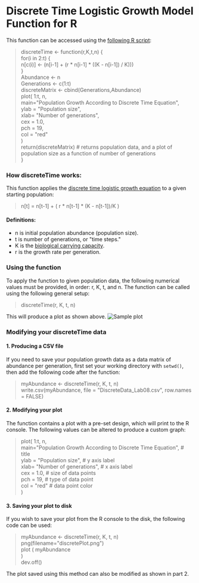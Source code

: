 ﻿# Discrete Time Logistic Growth Model Function for R
This function can be accessed using the [following R script](MADSEN_Lab08.R): 
>discreteTime <- function(r,K,t,n) {  
for(i in 2:t) {  
  n[c(i)] <- (n[i-1] + (r * n[i-1] * ((K - n[i-1]) / K)))  
}  
  Abundance <- n  
  Generations <- c(1:t)  
  discreteMatrix <- cbind(Generations,Abundance)  
  plot( 1:t, n,  
        main="Population Growth According to Discrete Time Equation",  
        ylab = "Population size",   
        xlab= "Number of generations",   
        cex = 1.0,   
        pch = 19,   
        col = "red"    
  )  
  return(discreteMatrix) # returns population data, and a plot of population size as a function of number of generations  
}  

### How discreteTime works:  
This function applies the [discrete time logistic growth equation](https://vlab.amrita.edu/?sub=3&brch=65&sim=1110&cnt=1) to a given starting population:
>n[t] = n[t-1] + ( r * n[t-1] * (K - n[t-1])/K )

#### Definitions: 

 - n is initial population abundance (population size). 
 - t is number of generations, or "time steps."
 - K is the [biological carrying capacity](https://en.wikipedia.org/wiki/Carrying_capacity). 
 - r is the growth rate per generation. 
### Using the function
To apply the function to given population data, the following numerical values must be provided, in order: r, K, t, and n. The function can be called using the following general setup: 
> discreteTime(r, K, t, n) 

This will produce a plot as shown above.
![Sample plot](https://i.imgur.com/Im5iuBi.png)

### Modifying your discreteTime data
#### 1. Producing a CSV file
If you need to save your population growth data as a data matrix of abundance per generation, first set your working directory with `setwd()`, then add the following code after the function: 
> myAbundance <- discreteTime(r, K, t, n)   
> write.csv(myAbundance, file = "DiscreteData_Lab08.csv", row.names = FALSE)  

####  2. Modifying your plot
The function contains a plot with a pre-set design, which will print to the R console. The following values can be altered to produce a custom graph: 
>  plot( 1:t, n,  
        main="Population Growth According to Discrete Time Equation", # title  
        ylab = "Population size",  # y axis label  
        xlab= "Number of generations",  # x axis label  
        cex = 1.0, # size of data points  
        pch = 19, # type of data point  
        col = "red"  # data point color  
  )  
 #### 3. Saving your plot to disk 
 If you wish to save your plot from the R console to the disk, the following code can be used: 
 > myAbundance <- discreteTime(r, K, t, n)  
 > png(filename="discretePlot.png")  
plot ( myAbundance  
)  
dev.off()  

The plot saved using this method can also be modified as shown in part 2.  



